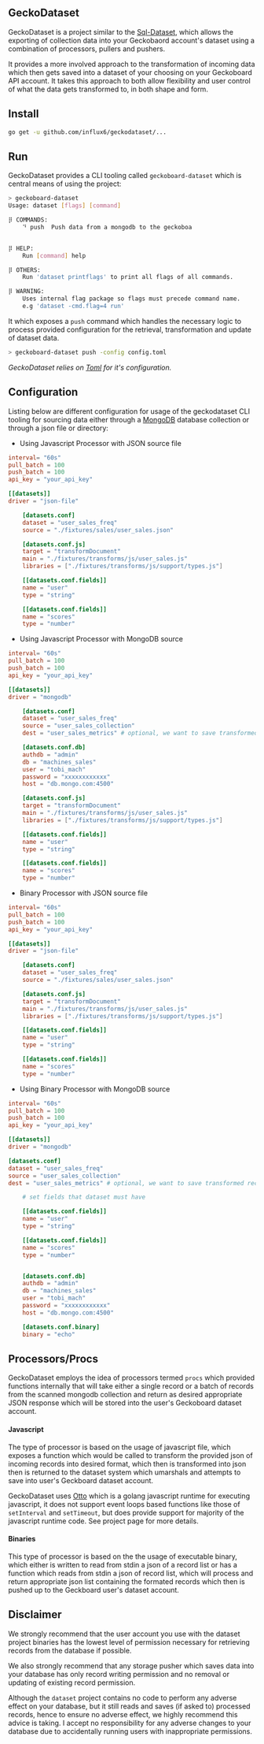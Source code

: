 GeckoDataset
----------------
GeckoDataset is a project similar to the [Sql-Dataset](https://github.com/geckoboard/sql-dataset), which allows the exporting of collection data into your Geckobaord account's dataset using a combination of processors, pullers and pushers.

It provides a more involved approach to the transformation of incoming data which then gets saved into a dataset of your choosing on your Geckoboard API account. It takes this approach to both allow flexibility and user control of what the data gets transformed to, in both shape and form. 


## Install

```bash
go get -u github.com/influx6/geckodataset/...
```

## Run

GeckoDataset provides a CLI tooling called `geckoboard-dataset` which is central means of using the project:

```bash
> geckoboard-dataset 
Usage: dataset [flags] [command] 

⡿ COMMANDS:
	⠙ push	Push data from a mongodb to the geckoboa


⡿ HELP:
	Run [command] help

⡿ OTHERS:
	Run 'dataset printflags' to print all flags of all commands.

⡿ WARNING:
	Uses internal flag package so flags must precede command name. 
	e.g 'dataset -cmd.flag=4 run'

```

It which exposes a `push` command which handles the necessary logic to process provided configuration for the retrieval, transformation and update of dataset data.

```bash
> geckoboard-dataset push -config config.toml
```

*GeckoDataset relies on [Toml](https://github.com/toml-lang/toml) for it's configuration.*

## Configuration

Listing below are different configuration for usage of the geckodataset CLI tooling for sourcing data either through a [MongoDB](htts://mongodb.com) database collection or through a json file or directory:

- Using Javascript Processor with JSON source file


```toml
interval= "60s"
pull_batch = 100
push_batch = 100
api_key = "your_api_key"

[[datasets]]
driver = "json-file"

	[datasets.conf]
	dataset = "user_sales_freq"
	source = "./fixtures/sales/user_sales.json"

	[datasets.conf.js]
	target = "transformDocument"
	main = "./fixtures/transforms/js/user_sales.js"
	libraries = ["./fixtures/transforms/js/support/types.js"]

	[[datasets.conf.fields]]
	name = "user"
	type = "string"

	[[datasets.conf.fields]]
	name = "scores"
	type = "number"
```

- Using Javascript Processor with MongoDB source


```toml
interval= "60s"
pull_batch = 100
push_batch = 100
api_key = "your_api_key"

[[datasets]]
driver = "mongodb"

	[datasets.conf]
	dataset = "user_sales_freq"
	source = "user_sales_collection"
	dest = "user_sales_metrics" # optional, we want to save transformed records here

	[datasets.conf.db]
	authdb = "admin"
	db = "machines_sales"
	user = "tobi_mach"
	password = "xxxxxxxxxxxx"
	host = "db.mongo.com:4500"

	[datasets.conf.js]
	target = "transformDocument"
	main = "./fixtures/transforms/js/user_sales.js"
	libraries = ["./fixtures/transforms/js/support/types.js"]

	[[datasets.conf.fields]]
	name = "user"
	type = "string"

	[[datasets.conf.fields]]
	name = "scores"
	type = "number"
```

- Binary Processor with JSON source file

```toml
interval= "60s"
pull_batch = 100
push_batch = 100
api_key = "your_api_key"

[[datasets]]
driver = "json-file"

	[datasets.conf]
	dataset = "user_sales_freq"
	source = "./fixtures/sales/user_sales.json"

	[datasets.conf.js]
	target = "transformDocument"
	main = "./fixtures/transforms/js/user_sales.js"
	libraries = ["./fixtures/transforms/js/support/types.js"]

	[[datasets.conf.fields]]
	name = "user"
	type = "string"

	[[datasets.conf.fields]]
	name = "scores"
	type = "number"
```

- Using Binary Processor with MongoDB source


```toml
interval= "60s"
pull_batch = 100
push_batch = 100
api_key = "your_api_key"

[[datasets]]
driver = "mongodb"

[datasets.conf]
dataset = "user_sales_freq"
source = "user_sales_collection"
dest = "user_sales_metrics" # optional, we want to save transformed records here

	# set fields that dataset must have

	[[datasets.conf.fields]]
	name = "user"
	type = "string"

	[[datasets.conf.fields]]
	name = "scores"
	type = "number"


	[datasets.conf.db]
	authdb = "admin"
	db = "machines_sales"
	user = "tobi_mach"
	password = "xxxxxxxxxxxx"
	host = "db.mongo.com:4500"

	[datasets.conf.binary]
	binary = "echo"

```

## Processors/Procs

GeckoDataset employs the idea of processors termed `procs` which provided functions internally that will take either a single record or a batch of records from the scanned mongodb collection and return as desired appropriate JSON response which will be stored into the user's Geckoboard dataset account.

#### Javascript

The type of processor is based on the usage of javascript file, which exposes a function which would be called to transform the provided json of incoming records into desired format, which then is transformed into json then is returned to the dataset system which umarshals and attempts to save into user's Geckboard dataset account.

GeckoDataset uses [Otto](https://github.com/robertkrimen/otto) which is a golang javascript runtime for executing javascript, it does not support event loops based functions like those of `setInterval` and `setTimeout`, but does provide support for majority of the javascript runtime code. See project page for more details.

#### Binaries

This type of processor is based on the the usage of executable binary, which either is written to read from stdin a json of a record list or has a function which reads from stdin a json of record list, which will process and return appropriate json list containing the formated records which then is pushed up to the Geckboard user's dataset account.

## Disclaimer

We strongly recommend that the user account you use with the dataset project binaries has the lowest level of permission necessary for retrieving records from the database if possible. 

We also strongly recommend that any storage pusher which saves data into your database has only record writing permission and no removal or updating of existing record permission.

Although the `dataset` project contains no code to perform any adverse effect on your database, but it still reads and saves (if asked to) processed records, hence to ensure no adverse effect, we highly recommend this advice is taking. I accept no responsibility for any adverse changes to your database due to accidentally running users with inappropriate permissions.
